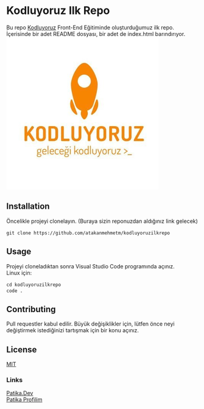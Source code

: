 # Kodluyoruz Ilk Repo 
Bu repo [Kodluyoruz](https://www.kodluyoruz.org/) Front-End Eğitiminde oluşturduğumuz ilk repo. İçerisinde bir adet README dosyası, bir adet de index.html barındırıyor.
![](https://raw.githubusercontent.com/Kodluyoruz/taskforce/git/git/markdown-nedir-nasil-kullaniriz-/figures/kodluyoruz_logo.jpg)
## Installation  
Öncelikle projeyi clonelayın. (Buraya sizin reponuzdan aldığınız link gelecek)
```
git clone https://github.com/atakanmehmetm/kodluyoruzilkrepo
```
## Usage  
Projeyi cloneladıktan sonra Visual Studio Code programında açınız.  
Linux için:  
```
cd kodluyoruzilkrepo    
code .
```
## Contributing
Pull requestler kabul edilir. Büyük değişiklikler için, lütfen önce neyi değiştirmek istediğinizi tartışmak için bir konu açınız.
## License
[MIT](https://choosealicense.com/licenses/mit/)

### Links
[Patika.Dev](www.patika.dev)  
[Patika Profilim](https://app.patika.dev/sprucer)



